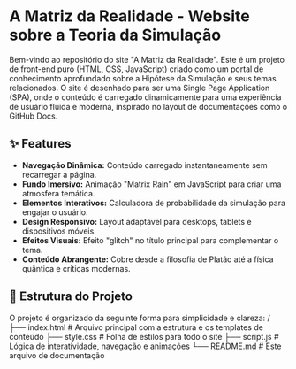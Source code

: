 # A Matriz da Realidade - Website sobre a Teoria da Simulação

Bem-vindo ao repositório do site "A Matriz da Realidade". Este é um projeto de front-end puro (HTML, CSS, JavaScript) criado como um portal de conhecimento aprofundado sobre a Hipótese da Simulação e seus temas relacionados. O site é desenhado para ser uma Single Page Application (SPA), onde o conteúdo é carregado dinamicamente para uma experiência de usuário fluida e moderna, inspirado no layout de documentações como o GitHub Docs.

## ✨ Features

* **Navegação Dinâmica:** Conteúdo carregado instantaneamente sem recarregar a página.
* **Fundo Imersivo:** Animação "Matrix Rain" em JavaScript para criar uma atmosfera temática.
* **Elementos Interativos:** Calculadora de probabilidade da simulação para engajar o usuário.
* **Design Responsivo:** Layout adaptável para desktops, tablets e dispositivos móveis.
* **Efeitos Visuais:** Efeito "glitch" no título principal para complementar o tema.
* **Conteúdo Abrangente:** Cobre desde a filosofia de Platão até a física quântica e críticas modernas.

## 📂 Estrutura do Projeto

O projeto é organizado da seguinte forma para simplicidade e clareza:
/
├── index.html       # Arquivo principal com a estrutura e os templates de conteúdo
├── style.css        # Folha de estilos para todo o site
├── script.js        # Lógica de interatividade, navegação e animações
└── README.md        # Este arquivo de documentação
